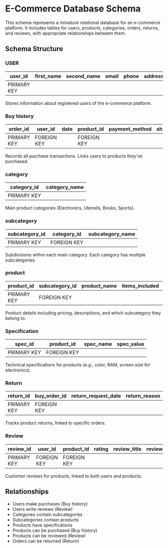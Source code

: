 # E-Commerce Database Schema

This schema represents a miniature relational database for an e-commerce platform. It includes tables for users, products, categories, orders, returns, and reviews, with appropriate relationships between them.

## Schema Structure

### USER
| user_id | first_name | second_name | email | phone | address |
|---------|------------|-------------|-------|-------|---------|
| PRIMARY KEY | | | | | |

Stores information about registered users of the e-commerce platform.

### Buy history
| order_id | user_id | date | product_id | payment_method | shipping_address | return_eligible_date | quantity |
|----------|---------|------|------------|----------------|------------------|----------------------|----------|
| PRIMARY KEY | FOREIGN KEY | | FOREIGN KEY | | | | |

Records all purchase transactions. Links users to products they've purchased.

### category
| category_id | category_name |
|-------------|---------------|
| PRIMARY KEY | |

Main product categories (Electronics, Utensils, Books, Sports).

### subcategory
| subcategory_id | category_id | subcategory_name |
|----------------|-------------|------------------|
| PRIMARY KEY | FOREIGN KEY | |

Subdivisions within each main category. Each category has multiple subcategories.

### product
| product_id | subcategory_id | product_name | items_included | price | product_description | return_window |
|------------|----------------|--------------|----------------|-------|---------------------|---------------|
| PRIMARY KEY | FOREIGN KEY | | | | | |

Product details including pricing, descriptions, and which subcategory they belong to.

### Specification
| spec_id | product_id | spec_name | spec_value |
|---------|------------|-----------|------------|
| PRIMARY KEY | FOREIGN KEY | | |

Technical specifications for products (e.g., color, RAM, screen size for electronics).

### Return
| return_id | buy_order_id | return_request_date | return_reason | return_status |
|-----------|--------------|---------------------|---------------|---------------|
| PRIMARY KEY | FOREIGN KEY | | | |

Tracks product returns, linked to specific orders.

### Review
| review_id | user_id | product_id | rating | review_title | review_text | review_date | helpful_votes |
|-----------|---------|------------|--------|--------------|-------------|-------------|---------------|
| PRIMARY KEY | FOREIGN KEY | FOREIGN KEY | | | | | |

Customer reviews for products, linked to both users and products.

## Relationships

- Users make purchases (Buy history)
- Users write reviews (Review)
- Categories contain subcategories
- Subcategories contain products
- Products have specifications
- Products can be purchased (Buy history)
- Products can be reviewed (Review)
- Orders can be returned (Return)
